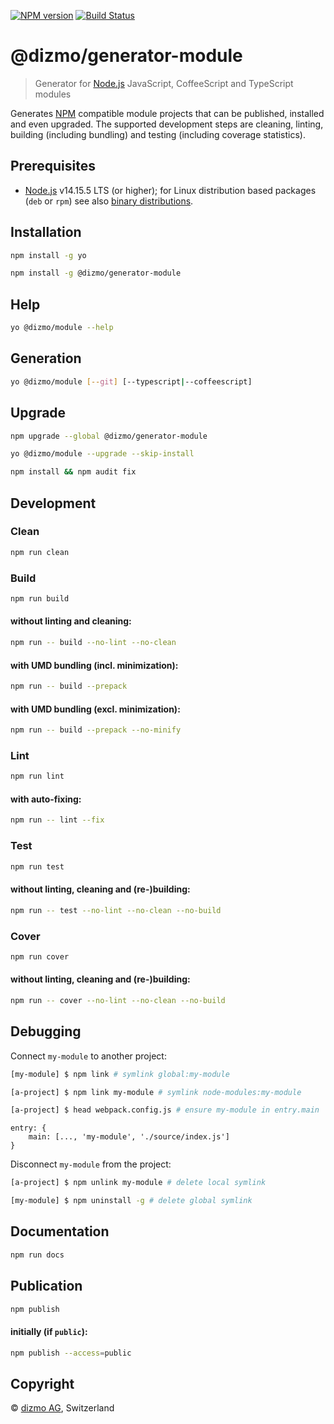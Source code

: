 [![NPM version](https://badge.fury.io/js/%40dizmo%2Fgenerator-module.svg)](https://npmjs.org/package/@dizmo/generator-module)
[![Build Status](https://travis-ci.com/dizmo/yeoman-generator-module.svg?branch=master)](https://travis-ci.com/dizmo/yeoman-generator-module)

# @dizmo/generator-module

> Generator for [Node.js] JavaScript, CoffeeScript and TypeScript modules

Generates [NPM] compatible module projects that can be published, installed and even upgraded. The supported development steps are cleaning, linting, building (including bundling) and testing (including coverage statistics).

## Prerequisites

* [Node.js] v14.15.5 LTS (or higher); for Linux distribution based packages (`deb` or `rpm`) see also [binary distributions](https://github.com/nodesource/distributions).

## Installation

```sh
npm install -g yo
```

```sh
npm install -g @dizmo/generator-module
```

## Help

```sh
yo @dizmo/module --help
```

## Generation

```sh
yo @dizmo/module [--git] [--typescript|--coffeescript]
```

## Upgrade

```sh
npm upgrade --global @dizmo/generator-module
```

```sh
yo @dizmo/module --upgrade --skip-install
```

```sh
npm install && npm audit fix
```

## Development

### Clean

```sh
npm run clean
```

### Build

```sh
npm run build
```

#### without linting and cleaning:

```sh
npm run -- build --no-lint --no-clean
```

#### with UMD bundling (incl. minimization):

```sh
npm run -- build --prepack
```

#### with UMD bundling (excl. minimization):

```sh
npm run -- build --prepack --no-minify
```

### Lint

```sh
npm run lint
```

#### with auto-fixing:

```sh
npm run -- lint --fix
```

### Test

```sh
npm run test
```

#### without linting, cleaning and (re-)building:

```sh
npm run -- test --no-lint --no-clean --no-build
```

### Cover

```sh
npm run cover
```

#### without linting, cleaning and (re-)building:

```sh
npm run -- cover --no-lint --no-clean --no-build
```

## Debugging

Connect `my-module` to another project:

```sh
[my-module] $ npm link # symlink global:my-module
```

```sh
[a-project] $ npm link my-module # symlink node-modules:my-module
```

```sh
[a-project] $ head webpack.config.js # ensure my-module in entry.main
```

```
entry: {
    main: [..., 'my-module', './source/index.js']
}
```

Disconnect `my-module` from the project:

```sh
[a-project] $ npm unlink my-module # delete local symlink
```

```sh
[my-module] $ npm uninstall -g # delete global symlink
```

## Documentation

```sh
npm run docs
```

## Publication

```sh
npm publish
```

#### initially (if `public`):

```sh
npm publish --access=public
```

## Copyright

 © [dizmo AG](http://dizmo.com/), Switzerland

[Node.js]: https://nodejs.org
[NPM]: https://www.npmjs.com